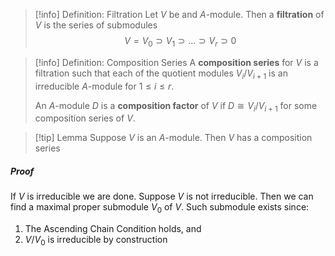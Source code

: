 >[!info] Definition: Filtration
>Let $V$ be and $A$-module. Then a **filtration** of $V$ is the series of submodules
>$$V = V_0 \supset V_1 \supset ... \supset V_r \supset 0$$

>[!info] Definition: Composition Series
>A **composition series** for $V$ is a filtration such that each of the quotient modules $V_i / V_{i+1}$ is an irreducible $A$-module for $1 \leq i \leq r$.
>
>An $A$-module $D$ is a **composition factor** of $V$ if $D \cong V_i / V_{i+1}$ for some composition series of $V$. 


 >[!tip] Lemma
 >Suppose $V$ is an $A$-module. Then $V$ has a composition series
##### Proof

If $V$ is irreducible we are done. Suppose $V$ is not irreducible. Then we can find a maximal proper submodule $V_0$ of $V$. Such submodule exists since:
1. The Ascending Chain Condition holds, and
2. $V/V_0$ is irreducible by construction

